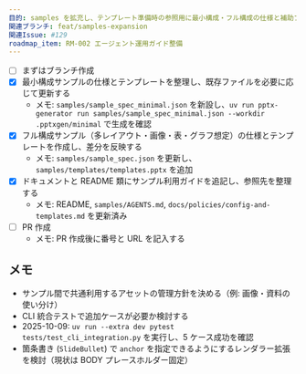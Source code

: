 ```yaml
---
目的: samples を拡充し、テンプレート準備時の参照用に最小構成・フル構成の仕様と補助ファイルを整備する
関連ブランチ: feat/samples-expansion
関連Issue: #129
roadmap_item: RM-002 エージェント運用ガイド整備
---
```


- [ ] まずはブランチ作成
- [x] 最小構成サンプルの仕様とテンプレートを整理し、既存ファイルを必要に応じて更新する
  - メモ: `samples/sample_spec_minimal.json` を新設し、`uv run pptx-generator run samples/sample_spec_minimal.json --workdir .pptxgen/minimal` で生成を確認
- [x] フル構成サンプル（多レイアウト・画像・表・グラフ想定）の仕様とテンプレートを作成し、差分を反映する
  - メモ: `samples/sample_spec.json` を更新し、`samples/templates/templates.pptx` を追加
- [x] ドキュメントと README 類にサンプル利用ガイドを追記し、参照先を整理する
  - メモ: README, `samples/AGENTS.md`, `docs/policies/config-and-templates.md` を更新済み
- [ ] PR 作成
  - メモ: PR 作成後に番号と URL を記入する

## メモ
- サンプル間で共通利用するアセットの管理方針を決める（例: 画像・資料の使い分け）
- CLI 統合テストで追加ケースが必要か検討する
- 2025-10-09: `uv run --extra dev pytest tests/test_cli_integration.py` を実行し、5 ケース成功を確認
- 箇条書き (`SlideBullet`) で `anchor` を指定できるようにするレンダラー拡張を検討（現状は BODY プレースホルダー固定）
